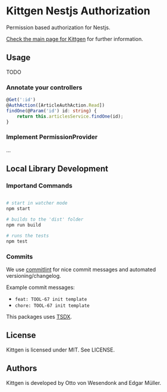 # Kittgen Nestjs Authorization

Permission based authorization for Nestjs.

[Check the main page for Kittgen](../../README.md) for further information.

## Usage

TODO

### Annotate your controllers
```ts
@Get(':id')
@AuthAction([ArticleAuthAction.Read])
findOne(@Param('id') id: string) {
    return this.articlesService.findOne(id);
}
```

### Implement PermissionProvider

...

## Local Library Development

### Importand Commands
```bash

# start in watcher mode
npm start

# builds to the 'dist' folder
npm run build

# runs the tests
npm test

```

### Commits

We use [commitlint](https://commitlint.js.org/) for nice commit messages and automated versioning/changelog.

Example commit messages:
- `feat: TOOL-67 init template`
- `chore: TOOL-67 init template`


This packages uses [TSDX](https://github.com/jaredpalmer/tsdx).

## License

Kittgen is licensed under MIT. See LICENSE.

## Authors

Kittgen is developed by Otto von Wesendonk and Edgar Müller.